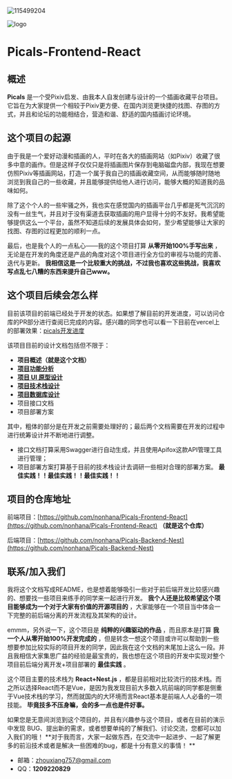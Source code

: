 ![115499204](https://common-1319721118.cos.ap-shanghai.myqcloud.com/picgo/115499204.jpg)

![logo](https://common-1319721118.cos.ap-shanghai.myqcloud.com/picgo/logo.png)

# Picals-Frontend-React

## 概述

**Picals** 是一个受Pixiv启发、由我本人自发创建与设计的一个插画收藏平台项目。它旨在为大家提供一个相较于Pixiv更方便、在国内浏览更快捷的找图、存图的方式，并且和论坛的功能相结合，营造和谐、舒适的国内插画讨论环境。

## 这个项目の起源

由于我是一个爱好动漫和插画的人，平时在各大的插画网站（如Pixiv）收藏了很多中意的画作。但是这样子仅仅只是将插画图片保存到电脑磁盘内部，我现在想要仿照Pixiv等插画网站，打造一个属于我自己的插画收藏空间，从而能够随时随地浏览到我自己的一些收藏，并且能够提供给他人进行访问，能够大概的知道我的品味如何。

除了这个个人的一些牢骚之外，我也实在感觉国内的插画平台几乎都是死气沉沉的没有一丝生气，并且对于没有渠道去获取插画的用户显得十分的不友好。我希望能够提供这么一个平台，虽然不知道后续的发展具体会如何，至少希望能够让大家的找图、存图的过程更加的顺利一点。

最后，也是我个人的一点私心——我的这个项目打算 **从零开始100%手写出来** ，无论是在开发的角度还是产品的角度对这个项目进行全方位的审视与功能的完善、迭代与更新。 **我相信这是一个比较重大的挑战，不过我也喜欢这些挑战，我喜欢写点乱七八糟的东西来提升自己www。**

## 这个项目后续会怎么样

目前该项目的前端已经处于开发的状态。如果想了解目前的开发进度，可以访问仓库的PR部分进行查阅已完成的内容。感兴趣的同学也可以看一下目前在vercel上的部署效果：[picals开发进度](https://picals.vercel.app)

该项目目前的设计文档包括但不限于：

- **项目概述（就是这个文档）**
- [**项目功能分析**](https://nonhana.xyz/2024/03/12/picals-about/Picals%E9%A1%B9%E7%9B%AE%E5%8A%9F%E8%83%BD%E5%88%86%E6%9E%90/)
- [**项目 UI 原型设计**](https://nonhana.xyz/2024/03/12/picals-about/Picals%E9%A1%B9%E7%9B%AEUI%E5%8E%9F%E5%9E%8B%E8%AE%BE%E8%AE%A1/)
- [**项目技术栈设计**](https://nonhana.xyz/2024/03/12/picals-about/Picals%E9%A1%B9%E7%9B%AE%E6%8A%80%E6%9C%AF%E6%A0%88%E8%AE%BE%E8%AE%A1/)
- [**项目数据库设计**](https://nonhana.xyz/2024/03/15/picals-about/Picals%E6%95%B0%E6%8D%AE%E5%BA%93%E8%AE%BE%E8%AE%A1%E6%96%87%E6%A1%A3/)
- 项目接口文档
- 项目部署方案

其中，粗体的部分是在开发之前需要处理好的；最后两个文档需要在开发的过程中进行统筹设计并不断地进行调整。

- 接口文档打算采用Swagger进行自动生成，并且使用Apifox这款API管理工具进行管理；
- 项目部署方案打算基于目前的技术栈设计去调研一些相对合理的部署方案。 **最佳实践！！最佳实践！！最佳实践！！**

## 项目的仓库地址

前端项目：[https://github.com/nonhana/Picals-Frontend-React](https://github.com/nonhana/Picals-Frontend-React) **（就是这个仓库）**

后端项目：[https://github.com/nonhana/Picals-Backend-Nest](https://github.com/nonhana/Picals-Backend-Nest)

## 联系/加入我们

我将这个文档写成README，也是想着能够吸引一些对于前后端开发比较感兴趣的、想要找一些项目来练手的同学来一起进行开发。 **我个人还是比较希望这个项目能够成为一个对于大家有价值的开源项目的** ，大家能够在一个项目当中体会一下完整的前后端分离的开发流程及其架构的设计。

emmm，另外说一下，这个项目是 **纯粹的兴趣驱动的作品** ，而且原本是打算 **我一个人从零开始100%开发完成的** ，但是转念一想这个项目或许可以帮助到一些想要参加比较实际的项目开发的同学，因此我在这个文档的末尾加上这么一段。并且我相信大家集思广益的经验是最宝贵的，我也想在这个项目的开发中实现对整个项目前后端分离开发+项目部署的 **最佳实践** 。

这个项目主要的技术栈为 **React+Nest.js** ，都是目前相对比较流行的技术栈。而之所以选择React而不是Vue，是因为我发现目前大多数入坑前端的同学都是侧重于Vue技术栈的学习，然而就国内的大环境而言React基本是前端人人必备的一项技能。 **毕竟技多不压身嘛，会的多一点也是件好事。** 

如果您是无意间浏览到这个项目的，并且有兴趣参与这个项目，或者在目前的演示中发现 BUG、提出新的需求，或者想要单纯的了解我们、讨论交流，您都可以加入我们的哦！ **对于我而言，大家一起做东西，在交流中一起进步、一起了解更多的前沿技术或者是解决一些困难的bug，都是十分有意义的事情！ ** 

- 邮箱：[zhouxiang757@gmail.com](mailto:zhouxiang757@gmail.com)
- QQ：**1209220829**
